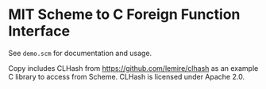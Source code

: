 # MIT Scheme to C Foreign Function Interface

See `demo.scm` for documentation and usage.

Copy includes CLHash from https://github.com/lemire/clhash as an
example C library to access from Scheme. CLHash is licensed under
Apache 2.0.
